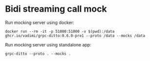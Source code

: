 # Bidi streaming call mock

Run mocking server using docker:

`docker run --rm -it -p 51000:51000 -v $(pwd):/data ghcr.io/vadimi/grpc-ditto:0.6.0-pre1 --proto /data --mocks /data`

Run mocking server using standalone app:

`grpc-ditto --proto . --mocks .`

